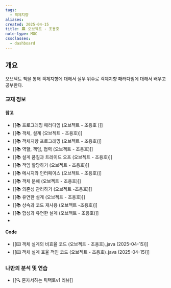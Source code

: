 ```yaml
---
tags:
  - 객체지향
aliases: 
created: 2025-04-15
title: 🏛️ 오브젝트 - 조용호
note-type: MOC
cssclasses:
  - dashboard
---
```


## 개요

오브젝트 책을 통해 객체지향에 대해서 실무 위주로 객체지향 패러다임에 대해서 배우고 공부한다.


### 교재 정보
#### 참고

- [[📚 프로그래밍 패러다임 (오브젝트 - 조용호 )]]
- [[📚 객체, 설계 (오브젝트 - 조용호)]]
- [[📚 객체지향 프로그래밍 (오브젝트 - 조용호)]]
- [[📚 역할, 책임, 협력 (오브젝트 - 조용호)]]
- [[📚 설계 품질과 트레이드 오프 (오브젝트 - 조용호)]]
- [[📚 책임 할당하기 (오브젝트 - 조용호)]]
- [[📚 메시지와 인터페이스 (오브젝트 - 조용호)]]
- [[📚 객체 분해 (오브젝트 - 조용호)]]
- [[📚 의존성 관리하기 (오브젝트 -조용호)]]
- [[📚 유연한 설계 (오브젝트 - 조용호)]]
- [[📚 상속과 코드 재사용 (오브젝트 -조용호)]]
- [[📚 합성과 유연한 설계 (오브젝트 - 조용호)]]
- 


#### Code

- [[⌨️ 객체 설계의 비효율 코드 (오브젝트 - 조용호)_java (2025-04-15)]]
- [[⌨️ 객체 설계 효율 적인 코드 (오브젝트 - 조용호)_java (2025-04-15)]]


### 나만의 분석 및 연습

- [[🔍 혼자서하는 틱택토v1 리뷰]]